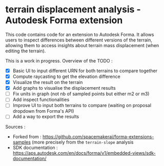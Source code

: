 # terrain displacement analysis - Autodesk Forma extension
This code contains code for an extension to Autodesk Forma.
It allows users to inspect differences between different versions of the terrain, allowing them to access insights about terrain mass displacement (when editing the terrain).

This is a work in progress.
Overview of the TODO :
- [x] Basic UI to input different URN for both terrains to compare together
- [x] Compute raycasting to get the elevation difference
- [x] Visualize the result on the terrain
- [x] Add graphs to visualise the displacement results
- [ ] Fix units in graph (not nb of sampled points but either m2 or m3)
- [ ] Add inspect functionalities
- [ ] Improve UI to input both terrains to compare (waiting on proposal dropdown from Forma's API)
- [ ] Add a way to export the results

Sources :
- Forked from : https://github.com/spacemakerai/forma-extensions-samples (more precisely from the `terrain-slope` analysis
- SDK documentation : https://aps.autodesk.com/en/docs/forma/v1/embedded-views/sdk-documentation/
